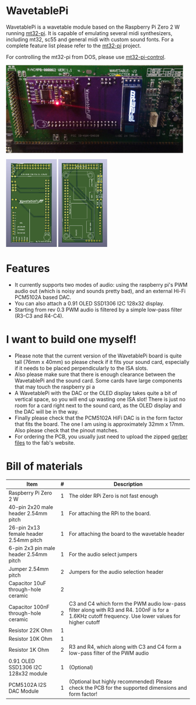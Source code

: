 # WavetablePi

WavetablePi is a wavetable module based on the Raspberry Pi Zero 2 W running [mt32-pi](https://github.com/dwhinham/mt32-pi).
It is capable of emulating several midi synthesizers, including mt32, sc55 and general midi with custom sound fonts.
For a complete feature list please refer to the [mt32-pi](https://github.com/dwhinham/mt32-pi) project.

For controlling the mt32-pi from DOS, please use [mt32-pi-control](https://github.com/gmcn42/mt32-pi-control).

<img src='img/WavetablePi_rev0.1_purple_PCB.jpg' alt='WavetablePi with OLED Display and DAC' height=240>
<p float="left">
<img src='img/WavetablePi_PCB_front.png' alt='WavetablePi PCB Front' height=240>
<img src='img/WavetablePi_PCB_back.png' alt='WavetablePi PCB Back' height=240>
</p>

# Features

- It currently supports two modes of audio: using the raspberry pi's PWM audio out (which is noisy and sounds pretty bad), and an external Hi-Fi PCM5102A based DAC.
- You can also attach a 0.91 OLED SSD1306 I2C 128x32 display.
- Starting from rev 0.3 PWM audio is filtered by a simple low-pass filter (R3-C3 and R4-C4).

# I want to build one myself!
- Please note that the current version of the WavetablePi board is quite tall (76mm x 40mm) so please check if it fits your sound card, especially if it needs to be placed perpendicularly to the ISA slots.
- Also please make sure that there is enough clearance between the WavetablePi and the sound card. Some cards have large components that may touch the raspberry pi a
- A WavetablePi with the DAC or the OLED display takes quite a bit of vertical space, so you will end up wasting one ISA slot! There is just no room for a card right next to the sound card, as the OLED display and the DAC will be in the way.
- Finally please check that the PCM5102A HiFi DAC is in the form factor that fits the board. The one I am using is approximately 32mm x 17mm. Also please check that the pinout matches.
- For ordering the PCB, you usually just need to upload the zipped [gerber files](https://github.com/scrapcomputing/WavetablePi/releases/download/rev0.3/WavetablePi_gerbers_rev0.3.zip) to the fab's website.

# Bill of materials

Item                                     | #   | Description
-----------------------------------------|-----|-----------------------------------------
Raspberry Pi Zero 2 W                    | 1   | The older RPi Zero is not fast enough
40-pin 2x20 male header 2.54mm pitch     | 1   | For attaching the RPi to the board.
26-pin 2x13 female header 2.54mm pitch   | 1   | For attaching the board to the wavetable header
6-pin 2x3 pin male header 2.54mm pitch   | 1   | For the audio select jumpers
Jumper 2.54mm pitch                      | 2   | Jumpers for the audio selection header
Capacitor 10uF through-hole ceramic      | 2   |
Capacitor 100nF through-hole ceramic     | 2   | C3 and C4 which form the PWM audio low-pass filter along with R3 and R4. 100nF is for a 1.6KHz cutoff frequency. Use lower values for higher cutoff
Resistor 22K Ohm                         | 1   |
Resistor 10K Ohm                         | 1   |
Resistor 1K Ohm                          | 2   | R3 and R4, which along with C3 and C4 form a low-pass filter of the PWM audio
0.91 OLED SSD1306 I2C 128x32 module      | 1   | (Optional)
PCM5102A I2S DAC Module                  | 1   | (Optional but highly recommended) Please check the PCB for the supported dimensions and form factor!

